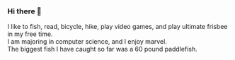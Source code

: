 ### Hi there 👋

I like to fish, read, bicycle, hike, play video games, and play ultimate frisbee in my free time.
<br>
I am majoring in computer science, and I enjoy marvel.
<br>
The biggest fish I have caught so far was a 60 pound paddlefish.

